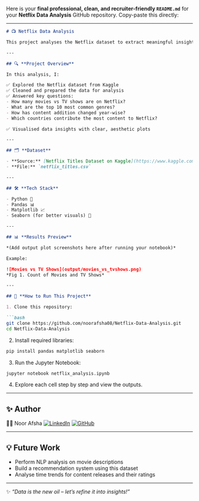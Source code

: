 Here is your **final professional, clean, and recruiter-friendly `README.md`** for your **Netflix Data Analysis** GitHub repository. Copy-paste this directly:

---

````markdown
# 📺 Netflix Data Analysis

This project analyses the Netflix dataset to extract meaningful insights about its content library using **Python, Pandas, and Matplotlib**.

---

## 🔍 **Project Overview**

In this analysis, I:

✅ Explored the Netflix dataset from Kaggle  
✅ Cleaned and prepared the data for analysis  
✅ Answered key questions:
- How many movies vs TV shows are on Netflix?
- What are the top 10 most common genres?
- How has content addition changed year-wise?
- Which countries contribute the most content to Netflix?

✅ Visualised data insights with clear, aesthetic plots

---

## 🗂️ **Dataset**

- **Source:** [Netflix Titles Dataset on Kaggle](https://www.kaggle.com/datasets/shivamb/netflix-shows)
- **File:** `netflix_titles.csv`

---

## 🛠️ **Tech Stack**

- Python 🐍
- Pandas 📊
- Matplotlib 📈
- Seaborn (for better visuals) 🎨

---

## 📊 **Results Preview**

*(Add output plot screenshots here after running your notebook)*

Example:

![Movies vs TV Shows](output/movies_vs_tvshows.png)  
*Fig 1. Count of Movies and TV Shows*

---

## 🚀 **How to Run This Project**

1. Clone this repository:

```bash
git clone https://github.com/noorafsha08/Netflix-Data-Analysis.git
cd Netflix-Data-Analysis
````

2. Install required libraries:

```bash
pip install pandas matplotlib seaborn
```

3. Run the Jupyter Notebook:

```bash
jupyter notebook netflix_analysis.ipynb
```

4. Explore each cell step by step and view the outputs.

---

## ✨ **Author**

👩‍💻 Noor Afsha
[![LinkedIn](https://img.shields.io/badge/LinkedIn-blue?style=flat-square\&logo=linkedin)](https://www.linkedin.com/in/noor-afsha-06612a216/)
[![GitHub](https://img.shields.io/badge/GitHub-black?style=flat-square\&logo=github)](https://github.com/noorafsha08)

---

## 💡 **Future Work**

* Perform NLP analysis on movie descriptions
* Build a recommendation system using this dataset
* Analyse time trends for content releases and their ratings

---

✨ *“Data is the new oil – let’s refine it into insights!”*

```
